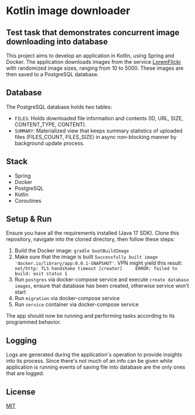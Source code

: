 # Kotlin image downloader

## Test task that demonstrates concurrent image downloading into database

This project aims to develop an application in Kotlin, using Spring and Docker. The application downloads images from the service [LoremFlickr](https://loremflickr.com) with randomized image sizes, ranging from 10 to 5000. These images are then saved to a PostgreSQL database.

## Database

The PostgreSQL database holds two tables:
- `FILES`: Holds downloaded file information and contents (ID, URL, SIZE, CONTENT_TYPE, CONTENT).
- `SUMMARY`: Materialized view that keeps summary statistics of uploaded files (FILES_COUNT, FILES_SIZE) in async non-blocking manner by background update process. 

## Stack

- Spring
- Docker
- PostgreSQL
- Kotlin
- Coroutines

## Setup & Run

Ensure you have all the requirements installed (Java 17 SDK). Clone this repository, navigate into the cloned directory, then follow these steps:

1. Build the Docker image: `gradle bootBuildImage`
2. Make sure that the image is built `Successfully built image 'docker.io/library/app:0.0.1-SNAPSHOT'`. VPN might yield this result: ` net/http: TLS handshake timeout
   [creator]     ERROR: failed to build: exit status 1` 
3. Run `postgres` via docker-compose service and execute `create database images`, ensure that database has been created, otherwise service won't start
4. Run `migration` via docker-compose service
5. Run `service` container via docker-compose service

The app should now be running and performing tasks according to its programmed behavior.

## Logging

Logs are generated during the application's operation to provide insights into its process. Since there's not much of an info can be given while application is running events of saving file into database are the only ones that are logged.

## License

[MIT](LICENSE)

